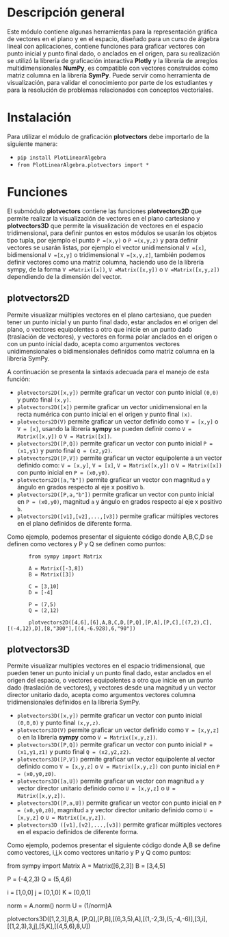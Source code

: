 # **Descripción general**


Este módulo contiene algunas herramientas para la representación gráfica de vectores en el plano y en el espacio, diseñado para un curso de álgebra lineal con aplicaciones, contiene funciones para graficar vectores con punto inicial y punto final dado, o anclados en el origen, para su realización se utilizó la librería de graficación interactiva **Plotly** y la librería de arreglos multidimensionales **NumPy**, es compatible con vectores construidos como matriz columna en la librería **SymPy**. Puede servir como herramienta de visualización, para validar el conocimiento por parte de los estudiantes y para la resolución de problemas relacionados con conceptos vectoriales.

# **Instalación**


Para utilizar el módulo de graficación **plotvectors** debe importarlo de la siguiente manera:
*    ``pip install PlotLinearAlgebra``
*   ``from PlotLinearAlgebra.plotvectors import *``

# **Funciones**


El submódulo **plotvectors** contiene las funciones **plotvectors2D** que permite realizar la visualización de vectores en el plano cartesiano y **plotvectors3D** que permite la visualización de vectores en el espacio tridimensional, para definir puntos en estos módulos se usarán los objetos tipo tupla, por ejemplo el punto ``P =(x,y)`` o ``P =(x,y,z)`` y para definir vectores se usarán listas, por ejemplo el vector unidimensional ``V =[x]``, bidimensional ``V =[x,y]`` o tridimensional ``V =[x,y,z]``,  también podemos definir vectores como una matriz columna, haciendo uso de la librería sympy, de la forma ``V =Matrix([x])``, ``V =Matrix([x,y])`` o ``V =Matrix([x,y,z])`` dependiendo de la dimensión del vector.

## **plotvectors2D**


Permite visualizar múltiples vectores en el plano cartesiano, que pueden tener un punto inicial y un punto final dado, estar anclados en el origen del plano, o vectores equipolentes a otro que inicie en un punto dado (traslación de vectores), y vectores en forma polar anclados en el origen o con un punto inicial dado, acepta como argumentos vectores unidimensionales o bidimensionales definidos como matriz columna en la librería SymPy.

A continuación  se presenta la sintaxis adecuada para el manejo de esta función:

*   ``plotvectors2D([x,y])`` permite graficar un vector con punto inicial ``(0,0)`` y punto final ``(x,y)``.
*   ``plotvectors2D([x])`` permite graficar un vector unidimensional en la recta numérica con punto inicial  en el origen y punto final ``(x)``.
*   ``plotvectors2D(V)`` permite graficar un vector definido como ``V = [x,y]`` o  ``V = [x]``, usando la librería **sympy** se pueden definir como ``V = Matrix([x,y])`` o ``V = Matrix([x])``.
*   ``plotvectors2D([P,Q])`` permite graficar un vector con punto inicial ``P = (x1,y1)`` y punto final ``Q = (x2,y2)``.
*   ``plotvectors2D([P,V])`` permite graficar un vector equipolente a un vector definido como: ``V = [x,y]``, ``V = [x]``, ``V = Matrix([x,y])`` o ``V = Matrix([x])`` con punto inicial en ``P = (x0,y0)``.
*   ``plotvectors2D([a,"b"])`` permite graficar un vector con magnitud ``a`` y ángulo en grados respecto al eje x positivo ``b``.
*   ``plotvectors2D([P,a,"b"])`` permite graficar un vector con punto inicial en ``P = (x0,y0)``, magnitud ``a`` y ángulo en grados respecto al eje x positivo ``b``.
*   ``plotvectors2D([v1],[v2],...,[v3])`` permite graficar múltiples vectores en el plano definidos de diferente forma.

Como ejemplo, podemos presentar el siguiente código donde A,B,C,D se definen como vectores y P y Q se definen como puntos:

 <html>
      <head>
           
           from sympy import Matrix
   
           A = Matrix([-3,8])
           B = Matrix([3])

           C = [3,10]
           D = [-4]
   
           P = (7,5)
           Q = (2,12)
   
           plotvectors2D([4,6],[6],A,B,C,D,[P,Q],[P,A],[P,C],[(7,2),C],[(-4,12),D],[8,"300"],[(4,-6.928),6,"90"]) 
  </head>
</html>

## **plotvectors3D**

Permite visualizar multiples vectores en el espacio tridimensional, que pueden tener un punto inicial y un punto final dado, estar anclados en el origen del espacio, o vectores equipolentes a otro que inicie en un punto dado (traslación de vectores), y vectores desde una magnitud y un vector director unitario dado, acepta como argumentos vectores columna tridimensionales definidos en la librería SymPy.

*   ``plotvectors3D([x,y])`` permite graficar un vector con punto inicial ``(0,0,0)`` y punto final ``(x,y,z)``.
*   ``plotvectors3D(V)`` permite graficar un vector definido como ``V = [x,y,z]`` o en la librería **sympy** como ``V = Matrix([x,y,z])``.
*   ``plotvectors3D([P,Q])`` permite graficar un vector con punto inicial ``P = (x1,y1,z1)`` y punto final ``Q = (x2,y2,z2)``.
*   ``plotvectors3D([P,V])`` permite graficar un vector equipolente al vector  definido como ``V = [x,y,z]`` o  ``V = Matrix([x,y,z])`` con punto inicial en ``P = (x0,y0,z0)``.
*   ``plotvectors3D([a,U])`` permite graficar un vector con magnitud ``a`` y vector director unitario definido como ``U = [x,y,z]`` o ``U = Matrix([x,y,z])``.
*   ``plotvectors3D([P,a,U])`` permite graficar un vector con punto inicial en ``P = (x0,y0,z0)``, magnitud ``a`` y vector director unitario definido como ``U = [x,y,z]`` o ``U = Matrix([x,y,z])``.
*   ``plotvectors3D ([v1],[v2],...,[v3])`` permite graficar múltiples vectores en el espacio definidos de diferente forma.


Como ejemplo, podemos presentar el siguiente código donde A,B se define como vectores, i,j,k como vectores unitario y P y Q como puntos:
   
   
   from sympy import Matrix
   A = Matrix([6,2,3])
   B = [3,4,5]
   
   P = (-4,2,3)
   Q = (5,4,6)
   
   i = [1,0,0]
   j = [0,1,0]
   K = [0,0,1]

   norm = A.norm()
   norm
   U = (1/norm)A
   
   plotvectors3D([1,2,3],B,A, [P,Q],[P,B],[(6,3,5),A],[(1,-2,3),(5,-4,-6)],[3,i],[(1,2,3),3,j],[5,K],[(4,5,6),8,U])

   
